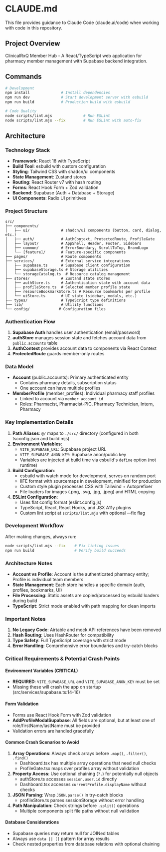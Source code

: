 # CLAUDE.md

This file provides guidance to Claude Code (claude.ai/code) when working with code in this repository.

## Project Overview

ClinicalRxQ Member Hub - A React/TypeScript web application for pharmacy member management with Supabase backend integration.

## Commands

```bash
# Development
npm install              # Install dependencies
npm run dev              # Start development server with esbuild
npm run build            # Production build with esbuild

# Code Quality
node scripts/lint.mjs              # Run ESLint
node scripts/lint.mjs --fix        # Run ESLint with auto-fix
```

## Architecture

### Technology Stack
- **Framework**: React 18 with TypeScript
- **Build Tool**: esbuild with custom configuration
- **Styling**: Tailwind CSS with shadcn/ui components
- **State Management**: Zustand stores
- **Routing**: React Router v7 with hash routing
- **Forms**: React Hook Form + Zod validation
- **Backend**: Supabase (Auth + Database + Storage)
- **UI Components**: Radix UI primitives

### Project Structure

```
src/
├── components/
│   ├── ui/              # shadcn/ui components (button, card, dialog, etc.)
│   ├── auth/            # AuthContext, ProtectedRoute, ProfileGate
│   ├── layout/          # AppShell, Header, Footer, Sidebars
│   ├── common/          # ErrorBoundary, ScrollToTop, BrandLogo
│   └── [feature]/       # Feature-specific components
├── pages/               # Route components
├── services/            # External service integrations
│   ├── supabase.ts      # Supabase client configuration
│   ├── supabaseStorage.ts # Storage utilities
│   └── storageCatalog.ts  # Resource catalog management
├── stores/              # Zustand state stores
│   ├── authStore.ts     # Authentication state with account data
│   ├── profileStore.ts  # Selected member profile state
│   ├── resourceBookmarkStore.ts # Resource bookmarks per profile
│   └── uiStore.ts       # UI state (sidebar, modals, etc.)
├── types/               # TypeScript type definitions
├── lib/                 # Utility functions
└── config/             # Configuration files
```

### Authentication Flow

1. **Supabase Auth** handles user authentication (email/password)
2. **authStore** manages session state and fetches account data from `public.accounts` table
3. **AuthContext** provides account data to components via React Context
4. **ProtectedRoute** guards member-only routes

### Data Model

- **Account** (public.accounts): Primary authenticated entity
  - Contains pharmacy details, subscription status
  - One account can have multiple profiles
- **MemberProfile** (member_profiles): Individual pharmacy staff profiles
  - Linked to account via `member_account_id`
  - Roles: Pharmacist, Pharmacist-PIC, Pharmacy Technician, Intern, Pharmacy

### Key Implementation Details

1. **Path Aliases**: `@/` maps to `./src/` directory (configured in both tsconfig.json and build.mjs)
2. **Environment Variables**:
   - `VITE_SUPABASE_URL`: Supabase project URL
   - `VITE_SUPABASE_ANON_KEY`: Supabase anon/public key
   - Variables are injected at build time via esbuild's `define` option (not runtime)
3. **Build Configuration**: 
   - esbuild with watch mode for development, serves on random port
   - IIFE format with sourcemaps in development, minified for production
   - Custom style plugin processes CSS with Tailwind + Autoprefixer
   - File loaders for images (.png, .svg, .jpg, .jpeg) and HTML copying
4. **ESLint Configuration**:
   - Uses flat config format (eslint.config.js)
   - TypeScript, React, React Hooks, and JSX A11y plugins
   - Custom lint script at `scripts/lint.mjs` with optional --fix flag

### Development Workflow

After making changes, always run:
```bash
node scripts/lint.mjs --fix    # Fix linting issues
npm run build                  # Verify build succeeds
```

### Architecture Notes

- **Account vs Profile**: Account is the authenticated pharmacy entity; Profile is individual team members
- **State Management**: Each store handles a specific domain (auth, profiles, bookmarks, UI)
- **File Processing**: Static assets are copied/processed by esbuild loaders during build
- **TypeScript**: Strict mode enabled with path mapping for clean imports

### Important Notes

1. **No Legacy Code**: Airtable and mock API references have been removed
2. **Hash Routing**: Uses HashRouter for compatibility
3. **Type Safety**: Full TypeScript coverage with strict mode
4. **Error Handling**: Comprehensive error boundaries and try-catch blocks

### Critical Requirements & Potential Crash Points

#### Environment Variables (CRITICAL)
- **REQUIRED**: `VITE_SUPABASE_URL` and `VITE_SUPABASE_ANON_KEY` must be set
- Missing these will crash the app on startup (src/services/supabase.ts:14-16)

#### Form Validation
- Forms use React Hook Form with Zod validation
- **AddProfileModalSupabase**: All fields are optional, but at least one of role/firstName/lastName must be provided
- Validation errors are handled gracefully

#### Common Crash Scenarios to Avoid
1. **Array Operations**: Always check arrays before `.map()`, `.filter()`, `.find()`
   - Dashboard.tsx has multiple array operations that need null checks
   - ProfileGate.tsx maps over profiles array without validation
2. **Property Access**: Use optional chaining (`?.`) for potentially null objects
   - authStore.ts accesses `session.user.id` directly
   - Dashboard.tsx accesses `currentProfile.displayName` without checks
3. **JSON Parsing**: Wrap `JSON.parse()` in try-catch blocks
   - profileStore.ts parses sessionStorage without error handling
4. **Path Manipulation**: Check strings before `.split()` operations
   - Multiple components split file paths without null validation

#### Database Considerations
- Supabase queries may return null for JOINed tables
- Always use `data || []` pattern for array results
- Check nested properties from database relations with optional chaining